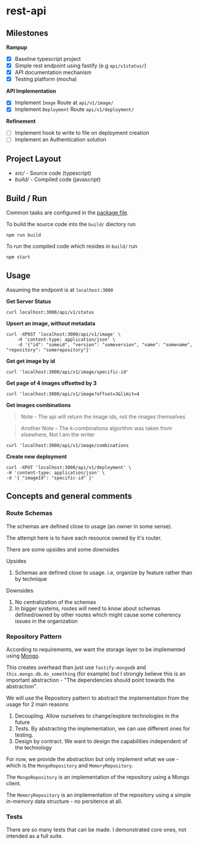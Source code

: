 # rest-api

## Milestones

__Rampup__

- [x] Baseline typescript project
- [x] Simple rest endpoint using fastify (e.g ```api/v1status/```)
- [x] API documentation mechanism
- [x] Testing platform (mocha)

__API Implementation__

- [x] Implement ```Image``` Route at ```api/v1/image/```
- [x] Implement ```Deployment``` Route ```api/v1/deployment/```

__Refinement__

- [ ] Implement hook to write to file on deployment creation
- [ ] Implement an Authentication solution

## Project Layout

- _src/_ - Source code (typescript)
- _build/_ - Compiled code (javascript)

## Build / Run

Common tasks are configured in the [package file](./package.json).

To build the source code into the ```build/``` diectory run

    npm run build

To run the compiled code which resides in ```build/``` run

    npm start

## Usage 

Assuming the endpoint is at ```localhost:3000```

**Get Server Status**

    curl localhost:3000/api/v1/status

**Upsert an image, without metadata**

    curl -XPOST 'localhost:3000/api/v1/image' \
        -H 'content-type: application/json' \
        -d '{"id": "someid", "version": "someversion", "name": "somename", "repository": "somerepository"}'

**Get get image by id**

    curl 'localhost:3000/api/v1/image/specific-id'

**Get page of 4 images offsetted by 3**

    curl 'localhost:3000/api/v1/image?offset=3&limit=4

**Get images combinations**

> Note - The api will return the image ids, not the images themselves

> Another Note - The k-combinations algorithm was taken from elsewhere, Not I am the writer

    curl 'localhost:3000/api/v1/image/combinations

**Create new deployment**

    curl -XPUT 'localhost:3000/api/v1/deployment' \
    -H 'content-type: application/json' \
    -d '{ "imageId": "specific-id" }'

## Concepts and general comments

### Route Schemas

The schemas are defined close to usage (an owner in some sense).

The attempt here is to have each resource owned by it's router.

There are some upsides and some downsides

Upsides

1. Schemas are defined close to usage. i.e, organize by feature rather than by technique

Downsides

1. No centralization of the schemas
1. In bigger systems, routes will need to know about schemas defined/owned by other routes which might cause some coherency issues in the organization


### Repository Pattern

According to requirements, we want the storage layer to be implemented using [Mongo](https://docs.mongodb.com/).

This creates overhead than just use ```fastify-mongodb``` and ```this.mongo.db.do_something``` (for example) but I strongly believe this is an important abstraction - "The dependencies should point towards the abstraction".

We will use the Repository pattern to abstract the implementation from the usage for 2 main reasons

1. Decoupling. Allow ourselves to change/explore technologies in the future
1. Tests. By abstracting the implementation, we can use different ones for testing.
1. Design by contract. We want to design the capabilities independent of the technology

For now, we provide the abstraction but only implement what we use - which is the ```MongoRepository``` and ```MemoryRepository```.

The ```MongoRepository``` is an implementation of the repository using a Mongo client.

The ```MemoryRepository``` is an implementation of the repository using a simple in-memory data structure - no persitence at all.

### Tests

There are so many tests that can be made. I demonstrated core ones, not intended as a full suite.